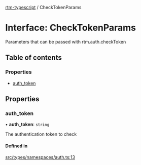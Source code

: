 [rtm-typescript](../README.md) / CheckTokenParams

# Interface: CheckTokenParams

Parameters that can be passed with rtm.auth.checkToken

## Table of contents

### Properties

- [auth\_token](CheckTokenParams.md#auth_token)

## Properties

### auth\_token

• **auth\_token**: `string`

The authentication token to check

#### Defined in

[src/types/namespaces/auth.ts:13](https://github.com/benwainwright/rtm-typescript/blob/de9f694/src/types/namespaces/auth.ts#L13)

